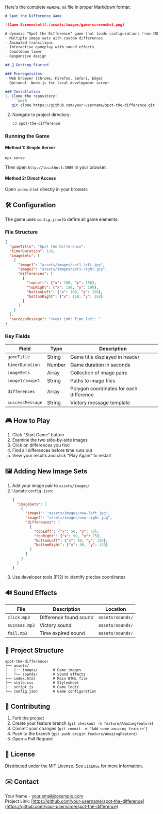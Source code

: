 Here's the complete `README.md` file in proper Markdown format:

```markdown
# Spot the Difference Game

![Game Screenshot](./assets/images/game-screenshot.png)

A dynamic "Spot the Difference" game that loads configurations from JSON and features:
- Multiple image sets with custom differences
- Animated transitions
- Interactive gameplay with sound effects
- Countdown timer
- Responsive design

## 🚀 Getting Started

### Prerequisites
- Web browser (Chrome, Firefox, Safari, Edge)
- Optional: Node.js for local development server

### Installation
1. Clone the repository:
   ```bash
   git clone https://github.com/your-username/spot-the-difference.git
   ```
2. Navigate to project directory:
   ```bash
   cd spot-the-difference
   ```

### Running the Game
#### Method 1: Simple Server
```bash
npx serve
```
Then open `http://localhost:3000` in your browser.

#### Method 2: Direct Access
Open `index.html` directly in your browser.

## 🛠 Configuration

The game uses `config.json` to define all game elements:

### File Structure
```json
{
  "gameTitle": "Spot the Difference",
  "timerDuration": 120,
  "imageSets": [
    {
      "image1": "assets/images/set1-left.jpg",
      "image2": "assets/images/set1-right.jpg",
      "differences": [
        {
          "topLeft": {"x": 100, "y": 100},
          "topRight": {"x": 150, "y": 100},
          "bottomLeft": {"x": 100, "y": 150},
          "bottomRight": {"x": 150, "y": 150}
        }
      ]
    }
  ],
  "successMessage": "Great job! Time left: "
}
```

### Key Fields
| Field | Type | Description |
|-------|------|-------------|
| `gameTitle` | String | Game title displayed in header |
| `timerDuration` | Number | Game duration in seconds |
| `imageSets` | Array | Collection of image pairs |
| `image1/image2` | String | Paths to image files |
| `differences` | Array | Polygon coordinates for each difference |
| `successMessage` | String | Victory message template |

## 🎮 How to Play

1. Click "Start Game" button
2. Examine the two side-by-side images
3. Click on differences you find
4. Find all differences before time runs out
5. View your results and click "Play Again" to restart

## 🖼 Adding New Image Sets

1. Add your image pair to `assets/images/`
2. Update `config.json`:
   ```json
   {
     "imageSets": [
       {
         "image1": "assets/images/new-left.jpg",
         "image2": "assets/images/new-right.jpg",
         "differences": [
           {
             "topLeft": {"x": 50, "y": 75},
             "topRight": {"x": 90, "y": 75},
             "bottomLeft": {"x": 50, "y": 120},
             "bottomRight": {"x": 90, "y": 120}
           }
         ]
       }
     ]
   }
   ```
3. Use developer tools (F12) to identify precise coordinates

## 🔊 Sound Effects
| File | Description | Location |
|------|-------------|----------|
| `click.mp3` | Difference found sound | `assets/sounds/` |
| `success.mp3` | Victory sound | `assets/sounds/` |
| `fail.mp3` | Time expired sound | `assets/sounds/` |

## 📁 Project Structure
```
spot-the-difference/
├── assets/
│   ├── images/       # Game images
│   └── sounds/       # Sound effects
├── index.html        # Main HTML file
├── style.css         # Stylesheet
├── script.js         # Game logic
└── config.json       # Game configuration
```

## 🤝 Contributing
1. Fork the project
2. Create your feature branch (`git checkout -b feature/AmazingFeature`)
3. Commit your changes (`git commit -m 'Add some amazing feature'`)
4. Push to the branch (`git push origin feature/AmazingFeature`)
5. Open a Pull Request

## 📜 License
Distributed under the MIT License. See `LICENSE` for more information.

## ✉️ Contact
Your Name - your.email@example.com  
Project Link: [https://github.com/your-username/spot-the-difference](https://github.com/your-username/spot-the-difference)
```
